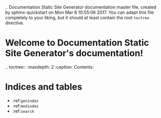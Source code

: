 .. Documentation Static Site Generator documentation master file, created by
   sphinx-quickstart on Mon Mar  6 10:55:06 2017.
   You can adapt this file completely to your liking, but it should at least
   contain the root `toctree` directive.

Welcome to Documentation Static Site Generator's documentation!
===============================================================

.. toctree::
   :maxdepth: 2
   :caption: Contents:



Indices and tables
==================

* :ref:`genindex`
* :ref:`modindex`
* :ref:`search`
